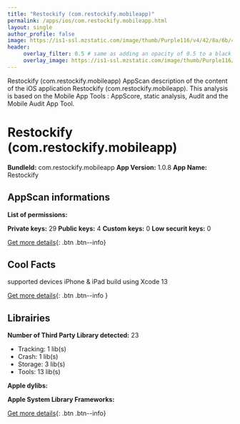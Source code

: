 ```yaml
---
title: "Restockify (com.restockify.mobileapp)"
permalink: /apps/ios/com.restockify.mobileapp.html
layout: single
author_profile: false
image: https://is1-ssl.mzstatic.com/image/thumb/Purple116/v4/42/8a/6b/428a6b6c-7d36-3f05-3910-435c7d1a317a/AppIcon-0-0-1x_U007emarketing-0-0-0-10-0-0-sRGB-0-0-0-GLES2_U002c0-512MB-85-220-0-0.png/512x512bb.jpg
header: 
     overlay_filter: 0.5 # same as adding an opacity of 0.5 to a black background
     overlay_image: https://is1-ssl.mzstatic.com/image/thumb/Purple116/v4/42/8a/6b/428a6b6c-7d36-3f05-3910-435c7d1a317a/AppIcon-0-0-1x_U007emarketing-0-0-0-10-0-0-sRGB-0-0-0-GLES2_U002c0-512MB-85-220-0-0.png/512x512bb.jpg
---
```

Restockify (com.restockify.mobileapp) AppScan description of the content of the iOS application Restockify (com.restockify.mobileapp). This analysis is based on the Mobile App Tools : AppScore, static analysis, Audit and the Mobile Audit App Tool.

# Restockify (com.restockify.mobileapp)

**BundleId:** com.restockify.mobileapp
**App Version:** 1.0.8
**App Name:** Restockify


## AppScan informations 

**List of permissions:** 
  
  
**Private keys:** 29
**Public keys:** 4
**Custom keys:** 0
**Low securit keys:** 0
  
[Get more details](/pricing.html){: .btn .btn--info}

## Cool Facts

supported devices iPhone & iPad
build using Xcode 13
  
[Get more details](/pricing.html){: .btn .btn--info }

## Librairies 
**Number of Third Party Library detected:** 23
- Tracking: 1 lib(s)
- Crash: 1 lib(s)
- Storage: 3 lib(s)
- Tools: 13 lib(s)


**Apple dylibs:**


**Apple System Library Frameworks:**


  
[Get more details](/pricing.html){: .btn .btn--info}

